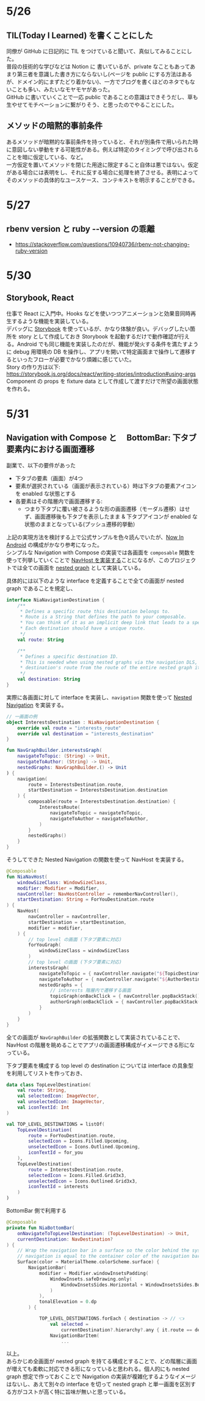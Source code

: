 # 5/26
## TIL(Today I Learned) を書くことにした
同僚が GitHub に日記的に TIL をつけていると聞いて、真似してみることにした。  
普段の技術的な学びなどは Notion に 書いているが、private なこともあってあまり第三者を意識した書き方にならないし(ページを public にする方法はあるが、ドメイン的にまずたどり着かない)、一方でブログを書くほどのネタでもないことも多い、みたいなモヤモヤがあった。  
GitHub に書いていくことで一応 public であることの意識はできそうだし、草も生やせてモチベーションに繋がりそう、と思ったのでやることにした。

## メソッドの暗黙的事前条件
あるメソッドが暗黙的な事前条件を持っていると、それが別条件で用いられた時に意図しない挙動をする可能性がある。例えば特定のタイミングで呼び出されることを暗に仮定している、など。  
一方仮定を置いてメソッドを閉じた用途に限定すること自体は悪ではない。仮定がある場合には表明をし、それに反する場合に処理を終了させる。表明によってそのメソッドの具体的なユースケース、コンテキストを明示することができる。  

# 5/27
## rbenv version と ruby --version の乖離
- https://stackoverflow.com/questions/10940736/rbenv-not-changing-ruby-version  

# 5/30
## Storybook, React
仕事で React に入門中。Hooks などを使いつつアニメーションと効果音同時再生するような機能を実装している。  
デバッグに [Storybook](https://storybook.js.org/) を使っているが、かなり体験が良い。デバッグしたい箇所を story として作成しておき Storybook を起動するだけで動作確認が行える。Android でも同じ機能を実装したのだが、機能が発火する条件を満たすように debug 用環境の DB を操作し、アプリを開いて特定画面まで操作して遷移するといったフローが必要でかなり煩雑に感じていた。  
Story の作り方は以下:  
https://storybook.js.org/docs/react/writing-stories/introduction#using-args  
Component の props を fixture data として作成して渡すだけで所望の画面状態を作れる。

# 5/31
## Navigation with Compose と　 BottomBar: 下タブ要素内における画面遷移
副業で、以下の要件があった
- 下タブの要素（画面）が4つ
- 要素が選択されている（画面が表示されている）時は下タブの要素アイコンを enabled な状態とする
- 各要素はその階層内で画面遷移する:
  - つまり下タブに覆い被さるような形の画面遷移（モーダル遷移）はせず、画面遷移後も下タブを表示したまま & 下タブアイコンが enabled な状態のままとなっている(プッシュ遷移的挙動）

上記の実現方法を検討する上で公式サンプルを色々読んでいたが、[Now In Android](https://github.com/android/nowinandroid) の構成がかなり参考になった。  
シンプルな Navigation with Compose の実装では各画面を `composable` 関数を使って列挙していくことで [NavHost を実装する](https://developer.android.com/jetpack/compose/navigation#create-navhost)ことになるが、このプロジェクトでは全ての画面を [nested graph](https://developer.android.com/guide/navigation/navigation-design-graph#nested_graphs) として実装している。  

具体的には以下のような interface を定義することで全ての画面が nested graph であることを規定し、
```kt
interface NiaNavigationDestination {
    /**
     * Defines a specific route this destination belongs to.
     * Route is a String that defines the path to your composable.
     * You can think of it as an implicit deep link that leads to a specific destination.
     * Each destination should have a unique route.
     */
    val route: String

    /**
     * Defines a specific destination ID.
     * This is needed when using nested graphs via the navigation DLS, to differentiate a specific
     * destination's route from the route of the entire nested graph it belongs to.
     */
    val destination: String
}
```
実際に各画面に対して interface を実装し、`navigation` 関数を使って [Nested Navigation](https://developer.android.com/jetpack/compose/navigation#nested-nav) を実装する。
```kt
// 一画面の例
object InterestsDestination : NiaNavigationDestination {
    override val route = "interests_route"
    override val destination = "interests_destination"
}

fun NavGraphBuilder.interestsGraph(
    navigateToTopic: (String) -> Unit,
    navigateToAuthor: (String) -> Unit,
    nestedGraphs: NavGraphBuilder.() -> Unit
) {
    navigation(
        route = InterestsDestination.route,
        startDestination = InterestsDestination.destination
    ) {
        composable(route = InterestsDestination.destination) {
            InterestsRoute(
                navigateToTopic = navigateToTopic,
                navigateToAuthor = navigateToAuthor,
            )
        }
        nestedGraphs()
    }
}
```
そうしてできた Nested Navigation の関数を使って NavHost を実装する。
```kt
@Composable
fun NiaNavHost(
    windowSizeClass: WindowSizeClass,
    modifier: Modifier = Modifier,
    navController: NavHostController = rememberNavController(),
    startDestination: String = ForYouDestination.route
) {
    NavHost(
        navController = navController,
        startDestination = startDestination,
        modifier = modifier,
    ) {
        // top level の画面 (下タブ要素に対応)
        forYouGraph(
            windowSizeClass = windowSizeClass
        )
        // top level の画面 (下タブ要素に対応)
        interestsGraph(
            navigateToTopic = { navController.navigate("${TopicDestination.route}/$it") },
            navigateToAuthor = { navController.navigate("${AuthorDestination.route}/$it") },
            nestedGraphs = {
                // interests 階層内で遷移する画面
                topicGraph(onBackClick = { navController.popBackStack() })
                authorGraph(onBackClick = { navController.popBackStack() })
            }
        )
    }
}
```
全ての画面が `NavGraphBuilder` の拡張関数として実装されていることで、NavHost の階層を眺めることでアプリの画面遷移構成がイメージできる形になっている。

下タブ要素を構成する top level の destination については interface の具象型を利用してリストを作っておき、
```kt
data class TopLevelDestination(
    val route: String,
    val selectedIcon: ImageVector,
    val unselectedIcon: ImageVector,
    val iconTextId: Int
)

val TOP_LEVEL_DESTINATIONS = listOf(
    TopLevelDestination(
        route = ForYouDestination.route,
        selectedIcon = Icons.Filled.Upcoming,
        unselectedIcon = Icons.Outlined.Upcoming,
        iconTextId = for_you
    ),
    TopLevelDestination(
        route = InterestsDestination.route,
        selectedIcon = Icons.Filled.Grid3x3,
        unselectedIcon = Icons.Outlined.Grid3x3,
        iconTextId = interests
    )
)
```
BottomBar 側で利用する
```kt
@Composable
private fun NiaBottomBar(
    onNavigateToTopLevelDestination: (TopLevelDestination) -> Unit,
    currentDestination: NavDestination?
) {
    // Wrap the navigation bar in a surface so the color behind the system
    // navigation is equal to the container color of the navigation bar.
    Surface(color = MaterialTheme.colorScheme.surface) {
        NavigationBar(
            modifier = Modifier.windowInsetsPadding(
                WindowInsets.safeDrawing.only(
                    WindowInsetsSides.Horizontal + WindowInsetsSides.Bottom
                )
            ),
            tonalElevation = 0.dp
        ) {

            TOP_LEVEL_DESTINATIONS.forEach { destination -> // 👈
                val selected =
                    currentDestination?.hierarchy?.any { it.route == destination.route } == true
                NavigationBarItem(
				    ...
```
以上。  
あらかじめ全画面が nested graph を持てる構成とすることで、どの階層に画面が増えても柔軟に対応できる形になっていると思われる。個人的にも nested graph 想定で作っておくことで Navigation の実装が複雑化するようなイメージはないし、あえて別々の interface を切って nested graph と単一画面を区別する方がコストが高く特に旨味が無いと思っている。
